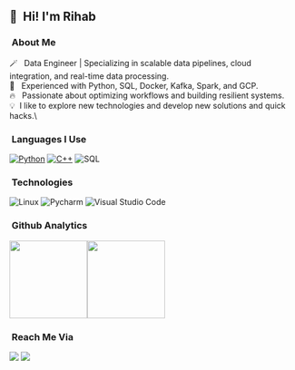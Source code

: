
## 👋 &nbsp;Hi! I'm Rihab

### &nbsp;About Me

🪄 &nbsp; Data Engineer | Specializing in scalable data pipelines, cloud integration, and real-time data processing. <br /> 
🍂 &nbsp; Experienced with Python, SQL, Docker, Kafka, Spark, and GCP.<br /> 
🔥 &nbsp; Passionate about optimizing workflows and building resilient systems.<br /> 
💡 &nbsp;I like to explore new technologies and develop new solutions and quick hacks.\

### &nbsp;Languages I Use

[![Python](https://img.shields.io/badge/-Python-000?&logo=python)](https://github.com/Rihab114?tab=repositories&q=&type=&language=python)
[![C++](https://img.shields.io/badge/-C++-000?&logo=c%2b%2b)](https://github.com/Rihab114?tab=repositories&q=&type=&language=js)
![SQL](https://img.shields.io/badge/-SQL-000?&logo=MySQL)

### &nbsp;Technologies

![Linux](https://img.shields.io/badge/-Linux-000?&logo=Linux&logoColor=FCC624)
![Pycharm](https://img.shields.io/badge/-Pycharm-000?style=flat&logo=pycharm&logoColor=ff69b4)
![Visual Studio Code](https://img.shields.io/badge/-Visual%20Studio%20Code-000?style=flat&logo=visual-studio-code&logoColor=007ACC)



### &nbsp;Github Analytics

<a href="https://github.com/Rihab114/"><img height="137px" src="https://github-readme-stats.vercel.app/api?username=Rihab114&hide_title=true&hide_border=true&show_icons=true&include_all_commits=true&count_private=true&line_height=21&text_color=000&icon_color=000&bg_color=0,ea6161,ffc64d,fffc4d,52fa5a&theme=graywhite" /><!-- wi*quL3fcV --><img height="137px" src="https://github-readme-stats.vercel.app/api/top-langs/?username=Rihab114&hide=html&hide_title=true&hide_border=true&layout=compact&langs_count=7&exclude_repo=comp426,Redventures-Movie-Quotes&text_color=000&icon_color=fff&bg_color=0,52fa5a,4dfcff,c64dff&theme=graywhite" /></a>

### &nbsp;Reach Me Via

<a href="mailto:rihab.ghrab.ing@outlook.com"><img src="https://img.shields.io/badge/-rihab.ghrab.ing@outlook.com-000?&logo=Gmail"/></a>
<a href="https://www.linkedin.com/in/rihab-ghrab-1382691b6/"><img src="https://img.shields.io/badge/-Rihab%20Ghrab-000?&logo=Linkedin"/></a>


